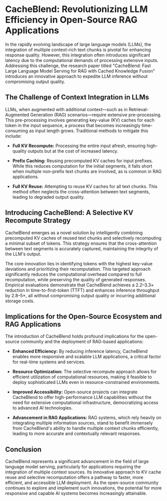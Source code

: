 # CacheBlend: Revolutionizing LLM Efficiency in Open-Source RAG Applications

In the rapidly evolving landscape of large language models (LLMs), the integration of multiple context-rich text chunks is pivotal for enhancing response quality. However, this integration often introduces significant latency due to the computational demands of processing extensive inputs. Addressing this challenge, the research paper titled "CacheBlend: Fast Large Language Model Serving for RAG with Cached Knowledge Fusion" introduces an innovative approach to expedite LLM inference without compromising output quality.

## The Challenge of Context Integration in LLMs

LLMs, when augmented with additional context—such as in Retrieval-Augmented Generation (RAG) scenarios—require extensive pre-processing. This pre-processing involves generating key-value (KV) caches for each token in the input sequence, a process that becomes increasingly time-consuming as input length grows. Traditional methods to mitigate this include:

- **Full KV Recompute:** Processing the entire input afresh, ensuring high-quality outputs but at the cost of increased latency.

- **Prefix Caching:** Reusing precomputed KV caches for input prefixes. While this reduces computation for the initial segments, it falls short when multiple non-prefix text chunks are involved, as is common in RAG applications.

- **Full KV Reuse:** Attempting to reuse KV caches for all text chunks. This method often neglects the cross-attention between text segments, leading to degraded output quality.

## Introducing CacheBlend: A Selective KV Recompute Strategy

CacheBlend emerges as a novel solution by intelligently combining precomputed KV caches of reused text chunks and selectively recomputing a minimal subset of tokens. This strategy ensures that the cross-attention between text segments is accurately captured, maintaining the integrity of the LLM's output.

The core innovation lies in identifying tokens with the highest key-value deviations and prioritizing their recomputation. This targeted approach significantly reduces the computational overhead compared to full recomputation, while preserving the quality of generated responses. Empirical evaluations demonstrate that CacheBlend achieves a 2.2–3.3× reduction in time-to-first-token (TTFT) and enhances inference throughput by 2.8–5×, all without compromising output quality or incurring additional storage costs.

## Implications for the Open-Source Ecosystem and RAG Applications

The introduction of CacheBlend holds profound implications for the open-source community and the deployment of RAG-based applications:

- **Enhanced Efficiency:** By reducing inference latency, CacheBlend enables more responsive and scalable LLM applications, a critical factor for real-time systems and services.

- **Resource Optimization:** The selective recompute approach allows for efficient utilization of computational resources, making it feasible to deploy sophisticated LLMs even in resource-constrained environments.

- **Improved Accessibility:** Open-source projects can integrate CacheBlend to offer high-performance LLM capabilities without the need for extensive computational infrastructure, democratizing access to advanced AI technologies.

- **Advancement in RAG Applications:** RAG systems, which rely heavily on integrating multiple information sources, stand to benefit immensely from CacheBlend's ability to handle multiple context chunks efficiently, leading to more accurate and contextually relevant responses.

## Conclusion

CacheBlend represents a significant advancement in the field of large language model serving, particularly for applications requiring the integration of multiple context sources. Its innovative approach to KV cache reuse and selective recomputation offers a pathway to faster, more efficient, and accessible LLM deployment. As the open-source community continues to explore and implement such innovations, the potential for more responsive and capable AI systems becomes increasingly attainable. 
